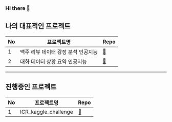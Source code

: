 ### Hi there 👋

<!--
**sgr1118/sgr1118** is a ✨ _special_ ✨ repository because its `README.md` (this file) appears on your GitHub profile.

Here are some ideas to get you started:

- 🔭 I’m currently working on ...
- 🌱 I’m currently learning ...
- 👯 I’m looking to collaborate on ...
- 🤔 I’m looking for help with ...
- 💬 Ask me about ...
- 📫 How to reach me: ...
- 😄 Pronouns: ...
- ⚡ Fun fact: ...
-->

## 나의 대표적인 프로젝트

|No|프로젝트명|Repo|
|-|-|-|
|1|맥주 리뷰 데이터 감정 분석 인공지능|[📂](https://github.com/sgr1118/Beer_Sentiment_analysis)|
|2|대화 데이터 상황 요약 인공지능|[📂](https://github.com/AIFFEL-NLP-PROJECT/Aiffelthon)|

---

## 진행중인 프로젝트

|No|프로젝트명|Repo|
|-|-|-|
|1|ICR_kaggle_challenge|[📂](https://github.com/sgr1118/ICR_kaggle_Challenge)|
